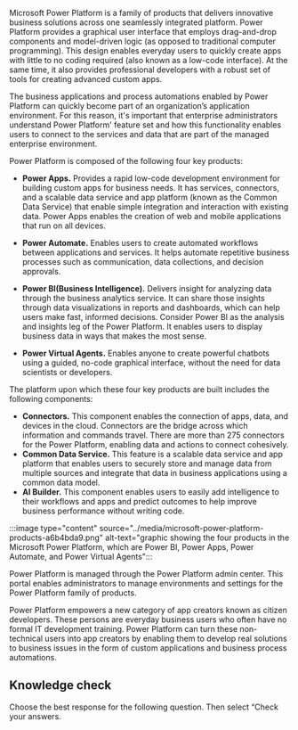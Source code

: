 Microsoft Power Platform is a family of products that delivers innovative business solutions across one seamlessly integrated platform. Power Platform provides a graphical user interface that employs drag-and-drop components and model-driven logic (as opposed to traditional computer programming). This design enables everyday users to quickly create apps with little to no coding required (also known as a low-code interface). At the same time, it also provides professional developers with a robust set of tools for creating advanced custom apps.

The business applications and process automations enabled by Power Platform can quickly become part of an organization’s application environment. For this reason, it's important that enterprise administrators understand Power Platform' feature set and how this functionality enables users to connect to the services and data that are part of the managed enterprise environment.

Power Platform is composed of the following four key products:


 *  **Power Apps.** Provides a rapid low-code development environment for building custom apps for business needs. It has services, connectors, and a scalable data service and app platform (known as the Common Data Service) that enable simple integration and interaction with existing data. Power Apps enables the creation of web and mobile applications that run on all devices.
    
 *  **Power Automate.** Enables users to create automated workflows between applications and services. It helps automate repetitive business processes such as communication, data collections, and decision approvals.
    
 *  **Power BI(Business Intelligence).** Delivers insight for analyzing data through the business analytics service. It can share those insights through data visualizations in reports and dashboards, which can help users make fast, informed decisions. Consider Power BI as the analysis and insights leg of the Power Platform. It enables users to display business data in ways that makes the most sense.
 *  **Power Virtual Agents.** Enables anyone to create powerful chatbots using a guided, no-code graphical interface, without the need for data scientists or developers.

The platform upon which these four key products are built includes the following components:


 *  **Connectors.** This component enables the connection of apps, data, and devices in the cloud. Connectors are the bridge across which information and commands travel. There are more than 275 connectors for the Power Platform, enabling data and actions to connect cohesively.
 *  **Common Data Service.** This feature is a scalable data service and app platform that enables users to securely store and manage data from multiple sources and integrate that data in business applications using a common data model.
 *  **AI Builder.** This component enables users to easily add intelligence to their workflows and apps and predict outcomes to help improve business performance without writing code.

:::image type="content" source="../media/microsoft-power-platform-products-a6b4bda9.png" alt-text="graphic showing the four products in the Microsoft Power Platform, which are Power BI, Power Apps, Power Automate, and Power Virtual Agents":::


Power Platform is managed through the Power Platform admin center. This portal enables administrators to manage environments and settings for the Power Platform family of products.

Power Platform empowers a new category of app creators known as citizen developers. These persons are everyday business users who often have no formal IT development training. Power Platform can turn these non-technical users into app creators by enabling them to develop real solutions to business issues in the form of custom applications and business process automations.

## Knowledge check

Choose the best response for the following question. Then select “Check your answers.